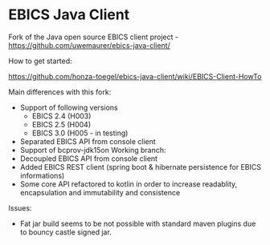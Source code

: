 EBICS Java Client
=====

Fork of the Java open source EBICS client project - https://github.com/uwemaurer/ebics-java-client/

How to get started:

https://github.com/honza-toegel/ebics-java-client/wiki/EBICS-Client-HowTo

Main differences with this fork:

- Support of following versions 
  - EBICS 2.4 (H003) 
  - EBICS 2.5 (H004)
  - EBICS 3.0 (H005 - in testing)
- Separated EBICS API from console client
- Support of bcprov-jdk15on
Working branch:
- Decoupled EBICS API from console client 
- Added EBICS REST client (spring boot & hibernate persistence for EBICS informations)
- Some core API refactored to kotlin in order to increase readablity, encapsulation and immutability and consistence

Issues: 
* Fat jar build seems to be not possible with standard maven plugins due to bouncy castle signed jar.
